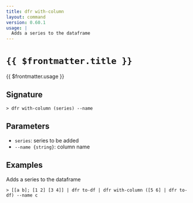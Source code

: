 ```yaml
---
title: dfr with-column
layout: command
version: 0.60.1
usage: |
  Adds a series to the dataframe
---
```


# `{{ $frontmatter.title }}`

<div style='white-space: pre-wrap;'>{{ $frontmatter.usage }}</div>

## Signature

```> dfr with-column (series) --name```

## Parameters

 -  `series`: series to be added
 -  `--name {string}`: column name

## Examples

Adds a series to the dataframe
```shell
> [[a b]; [1 2] [3 4]] | dfr to-df | dfr with-column ([5 6] | dfr to-df) --name c
```

